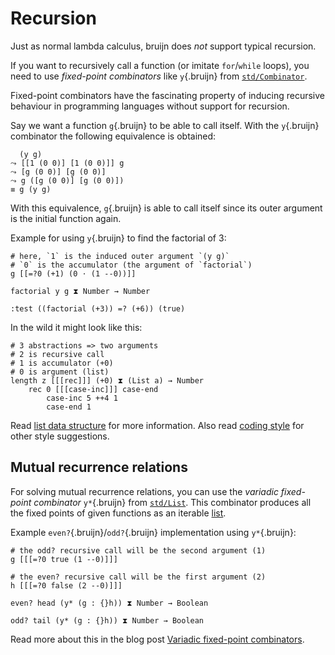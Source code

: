 # Recursion

Just as normal lambda calculus, bruijn does *not* support typical
recursion.

If you want to recursively call a function (or imitate `for`/`while`
loops), you need to use *fixed-point combinators* like `y`{.bruijn} from
[`std/Combinator`](/std/Combinator.bruijn.html).

Fixed-point combinators have the fascinating property of inducing
recursive behaviour in programming languages without support for
recursion.

Say we want a function `g`{.bruijn} to be able to call itself. With the
`y`{.bruijn} combinator the following equivalence is obtained:

      (y g)
    ⤳ [[1 (0 0)] [1 (0 0)]] g
    ⤳ [g (0 0)] [g (0 0)]
    ⤳ g ([g (0 0)] [g (0 0)])
    ≡ g (y g)

With this equivalence, `g`{.bruijn} is able to call itself since its
outer argument is the initial function again.

Example for using `y`{.bruijn} to find the factorial of 3:

``` bruijn
# here, `1` is the induced outer argument `(y g)`
# `0` is the accumulator (the argument of `factorial`)
g [[=?0 (+1) (0 ⋅ (1 --0))]]

factorial y g ⧗ Number → Number

:test ((factorial (+3)) =? (+6)) (true)
```

In the wild it might look like this:

``` bruijn
# 3 abstractions => two arguments
# 2 is recursive call
# 1 is accumulator (+0)
# 0 is argument (list)
length z [[[rec]]] (+0) ⧗ (List a) → Number
    rec 0 [[[case-inc]]] case-end
        case-inc 5 ++4 1
        case-end 1
```

Read [list data structure](data-structures.md#lists-stdlist) for more
information. Also read [coding style](style.md) for other style
suggestions.

## Mutual recurrence relations

For solving mutual recurrence relations, you can use the *variadic
fixed-point combinator* `y*`{.bruijn} from
[`std/List`](/std/List.bruijn.html). This combinator produces all the
fixed points of given functions as an iterable
[list](data-structures.md).

Example `even?`{.bruijn}/`odd?`{.bruijn} implementation using
`y*`{.bruijn}:

``` bruijn
# the odd? recursive call will be the second argument (1)
g [[[=?0 true (1 --0)]]]

# the even? recursive call will be the first argument (2)
h [[[=?0 false (2 --0)]]]

even? head (y* (g : {}h)) ⧗ Number → Boolean

odd? tail (y* (g : {}h)) ⧗ Number → Boolean
```

Read more about this in the blog post [Variadic fixed-point
combinators](https://text.marvinborner.de/2023-06-18-15.html).
